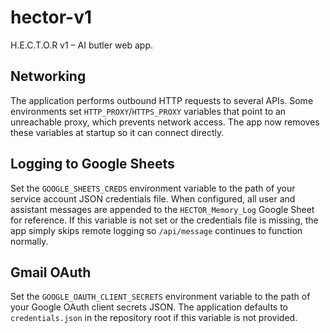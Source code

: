 # hector-v1
H.E.C.T.O.R v1 – AI butler web app.

## Networking

The application performs outbound HTTP requests to several APIs. Some
environments set `HTTP_PROXY`/`HTTPS_PROXY` variables that point to an
unreachable proxy, which prevents network access. The app now removes these
variables at startup so it can connect directly.

## Logging to Google Sheets

Set the `GOOGLE_SHEETS_CREDS` environment variable to the path of your
service account JSON credentials file. When configured, all user and assistant
messages are appended to the `HECTOR_Memory_Log` Google Sheet for reference.
If this variable is not set or the credentials file is missing, the app simply
skips remote logging so `/api/message` continues to function normally.

## Gmail OAuth

Set the `GOOGLE_OAUTH_CLIENT_SECRETS` environment variable to the path of your
Google OAuth client secrets JSON. The application defaults to `credentials.json`
in the repository root if this variable is not provided.
